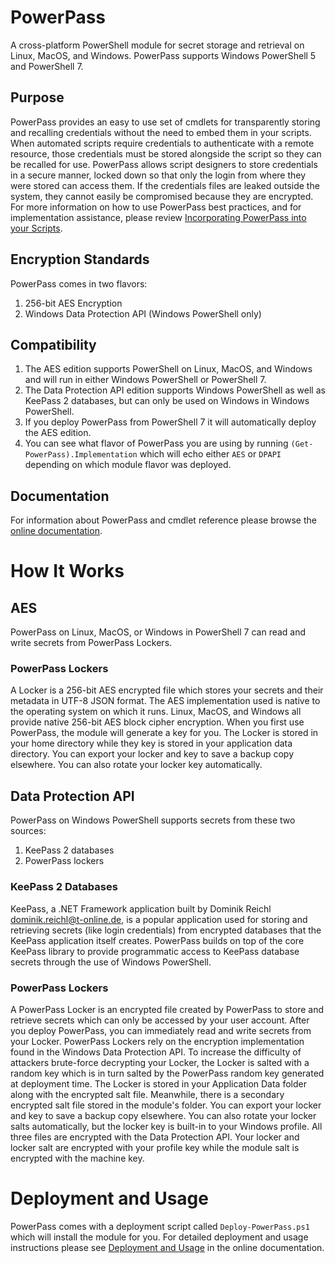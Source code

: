 # PowerPass
A cross-platform PowerShell module for secret storage and retrieval on Linux, MacOS, and Windows.
PowerPass supports Windows PowerShell 5 and PowerShell 7.
## Purpose
PowerPass provides an easy to use set of cmdlets for transparently storing and recalling credentials without the need to embed them in your scripts.
When automated scripts require credentials to authenticate with a remote resource, those credentials must be stored alongside the script so they can be recalled for use.
PowerPass allows script designers to store credentials in a secure manner, locked down so that only the login from where they were stored can access them.
If the credentials files are leaked outside the system, they cannot easily be compromised because they are encrypted.
For more information on how to use PowerPass best practices, and for implementation assistance, please review [Incorporating PowerPass into your Scripts](https://chopinrlz.github.io/powerpass/usage).
## Encryption Standards
PowerPass comes in two flavors:
1. 256-bit AES Encryption
2. Windows Data Protection API (Windows PowerShell only)
## Compatibility
1. The AES edition supports PowerShell on Linux, MacOS, and Windows and will run in either Windows PowerShell or PowerShell 7.
2. The Data Protection API edition supports Windows PowerShell as well as KeePass 2 databases, but can only be used on Windows in Windows PowerShell.
3. If you deploy PowerPass from PowerShell 7 it will automatically deploy the AES edition.
4. You can see what flavor of PowerPass you are using by running `(Get-PowerPass).Implementation` which will echo either `AES` or `DPAPI` depending on which module flavor was deployed.
## Documentation
For information about PowerPass and cmdlet reference please browse the [online documentation](https://chopinrlz.github.io/powerpass).
# How It Works
## AES
PowerPass on Linux, MacOS, or Windows in PowerShell 7 can read and write secrets from PowerPass Lockers.
### PowerPass Lockers
A Locker is a 256-bit AES encrypted file which stores your secrets and their metadata in UTF-8 JSON format.
The AES implementation used is native to the operating system on which it runs.
Linux, MacOS, and Windows all provide native 256-bit AES block cipher encryption.
When you first use PowerPass, the module will generate a key for you.
The Locker is stored in your home directory while they key is stored in your application data directory.
You can export your locker and key to save a backup copy elsewhere.
You can also rotate your locker key automatically.
## Data Protection API
PowerPass on Windows PowerShell supports secrets from these two sources:
1. KeePass 2 databases
2. PowerPass lockers
### KeePass 2 Databases
KeePass, a .NET Framework application built by Dominik Reichl <dominik.reichl@t-online.de>, is a popular application used for storing and retrieving secrets (like login credentials) from encrypted databases that the KeePass application itself creates.
PowerPass builds on top of the core KeePass library to provide programmatic access to KeePass database secrets through the use of Windows PowerShell.
### PowerPass Lockers
A PowerPass Locker is an encrypted file created by PowerPass to store and retrieve secrets which can only be accessed by your user account.
After you deploy PowerPass, you can immediately read and write secrets from your Locker.
PowerPass Lockers rely on the encryption implementation found in the Windows Data Protection API.
To increase the difficulty of attackers brute-force decrypting your Locker, the Locker is salted with a random key which is in turn salted by the PowerPass random key generated at deployment time.
The Locker is stored in your Application Data folder along with the encrypted salt file.
Meanwhile, there is a secondary encrypted salt file stored in the module's folder.
You can export your locker and key to save a backup copy elsewhere.
You can also rotate your locker salts automatically, but the locker key is built-in to your Windows profile.
All three files are encrypted with the Data Protection API.
Your locker and locker salt are encrypted with your profile key while the module salt is encrypted with the machine key.
# Deployment and Usage
PowerPass comes with a deployment script called `Deploy-PowerPass.ps1` which will install the module for you.
For detailed deployment and usage instructions please see [Deployment and Usage](https://chopinrlz.github.io/powerpass/deployment) in the online documentation.